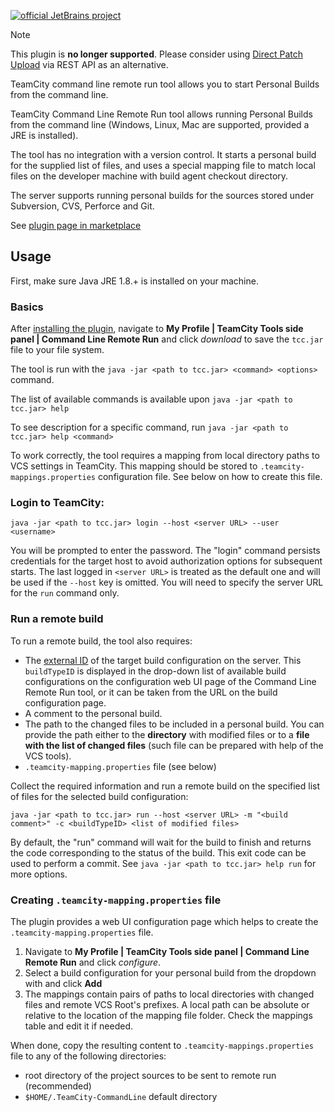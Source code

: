 [![official JetBrains project](https://jb.gg/badges/official-flat-square.svg)](https://confluence.jetbrains.com/display/ALL/JetBrains+on+GitHub)

> [!NOTE]  
> This plugin is **no longer supported**. Please consider using [Direct Patch Upload](https://www.jetbrains.com/help/teamcity/personal-build.html#Direct+Patch+Upload) via REST API as an alternative.

TeamCity command line remote run tool allows you to start Personal Builds from the command line.

TeamCity Command Line Remote Run tool allows running Personal Builds from the command line 
(Windows, Linux, Mac are supported, provided a JRE is installed).

The tool has no integration with a version control. It starts a personal build for the supplied list of files, 
and uses a special mapping file to match local files on the developer machine with build agent checkout directory.

The server supports running personal builds for the sources stored under Subversion, CVS, Perforce and Git.

See [plugin page in marketplace](https://plugins.jetbrains.com/plugin/9101-command-line-remote-run-tool)

## Usage

First, make sure  Java JRE 1.8.+ is installed on your machine.

### Basics

After [installing the plugin](https://www.jetbrains.com/help/teamcity/installing-additional-plugins.html), 
navigate to  **My Profile | TeamCity Tools side panel | Command Line Remote Run** 
and click *download* to save the `tcc.jar` file to your file system.
        
The tool is run with the `java -jar <path to tcc.jar> <command> <options>` command.

The list of available commands is available upon `java -jar <path to tcc.jar> help`

To see description for a specific command, run `java -jar <path to tcc.jar> help <command>`
               
To work correctly, the tool requires a mapping from local directory paths to VCS settings in TeamCity. 
This mapping should be stored to `.teamcity-mappings.properties` configuration file. See below on how to create this file.

### Login to TeamCity:

    java -jar <path to tcc.jar> login --host <server URL> --user <username>

You will be prompted to enter the password. The "login" command persists credentials for the target host to avoid 
authorization options for subsequent starts. The last logged in `<server URL>` is treated as the default one and 
will be used if the `--host` key is omitted. You will need to specify the server URL for the `run` command only.

### Run a remote build

To run a remote build, the tool also requires:

- The [external ID](https://www.jetbrains.com/help/teamcity/identifier.html) of the target build configuration on the server. This `buildTypeID` is displayed in the drop-down list 
  of available build configurations on the configuration web UI page of the Command Line Remote Run tool, or it can be taken from the URL 
  on the build configuration page.
- A comment to the personal build.
- The path to the changed files to be included in a personal build. You can provide the path either to the **directory** with modified files or 
  to a **file with the list of changed files** (such file can be prepared with help of the VCS tools).
- `.teamcity-mapping.properties` file (see below)

Collect the required information and run a remote build on the specified list of files for the selected build configuration:

    java -jar <path to tcc.jar> run --host <server URL> -m "<build comment>" -c <buildTypeID> <list of modified files>

By default, the "run" command will wait for the build to finish and returns the code corresponding to the status of the build. 
This exit code can be used to perform a commit. See `java -jar <path to tcc.jar> help run` for more options. 

### Creating `.teamcity-mapping.properties` file

The plugin provides a web UI configuration page which helps to create the `.teamcity-mapping.properties` file.

1. Navigate to  **My Profile | TeamCity Tools side panel | Command Line Remote Run** and click *configure*.
1. Select a build configuration for your personal build from the dropdown with and click **Add**
1. The mappings contain pairs of paths to local directories with changed files and remote VCS Root's prefixes. 
   A local path can be absolute or relative to the location of the mapping file folder. Check the mappings table and edit it if needed.

When done, copy the resulting content to `.teamcity-mappings.properties` file to any of the following directories:

- root directory of the project sources to be sent to remote run (recommended)
- `$HOME/.TeamCity-CommandLine` default directory


